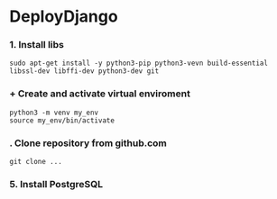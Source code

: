 # DeployDjango

### 

### 1. Install libs
  ```
  sudo apt-get install -y python3-pip python3-vevn build-essential libssl-dev libffi-dev python3-dev git
  ```

### + Create and activate virtual enviroment
  ```
  python3 -m venv my_env
  source my_env/bin/activate
  ```

### . Clone repository from github.com
  ```
  git clone ...
  ```

### 5. Install PostgreSQL
